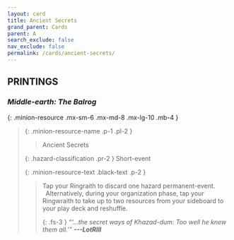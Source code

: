 ```yaml
---
layout: card
title: Ancient Secrets
grand_parent: Cards
parent: A
search_exclude: false
nav_exclude: false
permalink: /cards/ancient-secrets/
---
```


## PRINTINGS


### _Middle-earth: The Balrog_

{: .minion-resource .mx-sm-6 .mx-md-8 .mx-lg-10 .mb-4 }
> {: .minion-resource-name .p-1 .pl-2 }
> > <div class="hazard-mp"></div>
> > <div class="card-name">Ancient Secrets</div>
>
> {: .hazard-classification .pr-2 }
> Short-event
>
> {: .minion-resource-text .black-text .p-2 }
> > Tap your Ringraith to discard one hazard permanent-event. <br>&ensp;Alternatively, during your organization phase, tap your Ringwraith to take up to two resources from your sideboard to your play deck and reshuffle. 
> > 
> > {: .fs-3 } 
> > _“‘...the secret ways of Khazad-dum: Too well he knew them all.’”_ ***---&#65279;LotRIII*** 
> 
